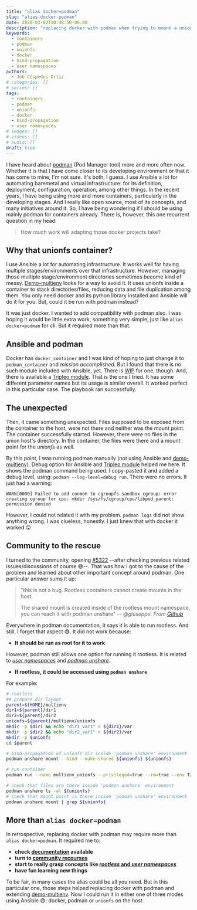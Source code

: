 ```yaml
---
title: "alias docker=podman"
slug: "alias-docker-podman"
date: 2020-03-02T10:48:50-06:00
description: "replacing docker with podman when trying to mount a unionfs inside a container"
keywords:
  - containers
  - podman
  - unionfs
  - docker
  - bind-propagation
  - user namespaces
authors:
  - Job Céspedes Ortiz
# categories: []
# series: []
tags:
  - containers
  - podman
  - unionfs
  - docker
  - bind-propagation
  - user namespaces
# images: []
# videos: []
# audio: []
draft: true
---
```

I have heard about [podman](https://podman.io/) (Pod Manager tool) more and more often now. Whether it is that I have come closer to its developing environment or that it has come to mine, I'm not sure. It's both, I guess. I use Ansible a lot for automating baremetal and virtual infrastructure: for its definition, deployment, configuration, operation, among other things. In the recent years, I have being using more and more containers, particularly in the developing stages. And I really like open source, most of its concepts, and many initiatives around it. So, I have being wondering if I should be using mainly podman for containers already. There is, however, this one recurrent question in my head:

> How much work will adapting those docker projects take?

## Why that unionfs container?
I use Ansible a lot for automating infrastructure. It works well for having multiple stages/environments over that infrastructure. However, managing those multiple stage/environment directories sometimes become kind of messy. [Demo-multienv](https://github.com/jobcespedes/demo-multienv) looks for a way to avoid it. It uses unionfs inside a container to stack  directories/files, reducing data and file duplication among them. You only need docker and its python library installed and Ansible will do it for you. But, could it be run with podman instead?

It was just docker. I wanted to add compatibility with podman also. I was hoping it would be little extra work, something very simple, just like `alias docker=podman` for cli. But it required more than that.

## Ansible and podman
Docker has `docker_container` and I was kind of hoping to just change it to `podman_container` and _mission accomplished_. But I found that there is no such module included with Ansible, yet. There is [WIP](https://github.com/ansible/ansible/issues/46362) for one, though. And, there is available a [Tripleo module](https://github.com/openstack/tripleo-ansible/blob/master/tripleo_ansible/ansible_plugins/modules/podman_container.py). That is the one I tried. It has some different parameter names but its usage is similar overall. It worked perfect in this particular case. The playbook ran successfully.

## The unexpected
Then, it came something unexpected. Files supposed to be exposed from the container to the host, were not there and neither was the mount point. The container successfully started. However, there were no files in the union host's directory. In the container, the files were there and a mount point for the _unionfs_ as well.

By this point, I was running podman manually (not using Ansible and [demo-multienv](https://github.com/jobcespedes/demo-multienv)). Debug option for Ansible and [Tripleo module](https://github.com/openstack/tripleo-ansible/blob/master/tripleo_ansible/ansible_plugins/modules/podman_container.py) helped me here. It shows the podman command being used. I copy-pasted it and added a debug level, using: `podman --log-level=debug run`. There were no errors. It just had a warning:
```
WARN[0000] Failed to add conmon to cgroupfs sandbox cgroup: error creating cgroup for cpu: mkdir /sys/fs/cgroup/cpu/libpod_parent: permission denied
```
However, I could not related it with my problem. `podman logs` did not show anything wrong. I was clueless, honestly. I just knew that with docker it worked  :stuck_out_tongue_winking_eye:

## Community to the rescue
I turned to the community, opening [#5322](https://github.com/containers/libpod/issues/5322) --after checking previous related issues/discussions of course :smile:--. That was how I got to the cause of the problem and learned about other important concept around podman. One particular answer sums it up:
> "this is not a bug. Rootless containers cannot create mounts in the host.
>
> The shared mount is created inside of the rootless mount namespace, you can reach it with podman unshare" -- <cite>@giuseppe. From [Github](https://github.com/containers/libpod/issues/5322#issuecomment-591055081)</cite>

Everywhere in podman documentation, it says it is able to run rootless. And still, I forget that aspect :sweat_smile:. It did not work because:
- **It should be run as root for it to work**

However, podman still allows one option for running it rootless. It is related to [_user namespaces_](https://opensource.com/article/18/12/podman-and-user-namespaces) and [_podman unshare_](https://github.com/containers/libpod/blob/master/docs/source/markdown/podman-unshare.1.md).
- **If rootless, it could be accessed using `podman unshare`**

For example:
```bash
# rootless
## prepare dir layout
parent=${HOME}/multienv
dir1=${parent}/dir1
dir2=${parent}/dir2
unionfs=${parent}/multienv/unionfs
mkdir -p $dir1 && echo "dir1_var1" > ${dir1}/var
mkdir -p $dir2 && echo "dir2_var1" > ${dir2}/var
mkdir -p $unionfs
cd $parent

# bind-propagation of unionfs dir inside 'podman unshare' environment
podman unshare mount --bind --make-shared ${unionfs} ${unionfs}

# run container
podman run --name multienv_unionfs --privileged=true --rm=true --env TZ=America/Costa_Rica --env PGID=1000 --env PUID=1000 --env UNION_DIRS=/dir2=RW:/dir1=RO --env MOUNT_PATH=/unionfs/ --env COW=true --volume ${dir2}:/dir2 --volume ${dir1}:/dir1 --volume ${unionfs}:/unionfs:shared --detach=true jobcespedes/multienv

# check that files are there inside 'podman unshare' environment
podman unshare ls -al ${unionfs}
# check that mount point is there inside 'podman unshare' environment
podman unshare mount | grep ${unionfs}
```

## More than `alias docker=podman`
In retrospective, replacing docker with podman may require more than `alias docker=podman`. It required me to:
* **check [documentation](https://github.com/containers/libpod) available**
* **turn to [community recourses](https://github.com/containers/libpod/issues)**
* **start to really grasp concepts like [_rootless_ and _user namespaces_](https://opensource.com/article/19/2/how-does-rootless-podman-work)**
* **have fun learning new things**

To be fair, in many cases the alias could be all you need. But in this particular one, those steps helped replacing docker with podman and extending [demo-multienv](https://github.com/jobcespedes/demo-multienv). Now I could run it in either one of three modes using Ansible :smile:: docker, podman or `unionfs` on the host.
